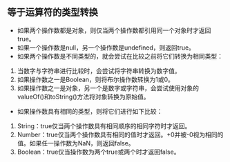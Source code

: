 ## 等于运算符的类型转换
- 如果两个操作数都是对象，则仅当两个操作数都引用同一个对象时才返回true。
- 如果一个操作数是null，另一个操作数是undefined，则返回true。
- 如果两个操作数是不同类型的，就会尝试在比较之前将它们转换为相同类型：
1. 当数字与字符串进行比较时，会尝试将字符串转换为数字值。
2. 如果操作数之一是Boolean，则将布尔操作数转换为1或0。
3. 如果操作数之一是对象，另一个是数字或字符串，会尝试使用对象的valueOf()和toString()方法将对象转换为原始值。

- 如果操作数具有相同的类型，则将它们进行如下比较：
1. String：true仅当两个操作数具有相同顺序的相同字符时才返回。
2. Number：true仅当两个操作数具有相同的值时才返回。+0并被-0视为相同的值。如果任一操作数为NaN，则返回false。
3. Boolean：true仅当操作数为两个true或两个时才返回false。
